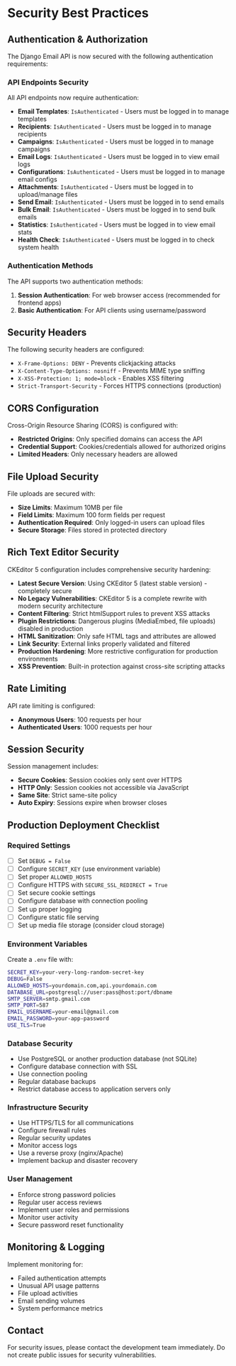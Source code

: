 # Security Best Practices

## Authentication & Authorization

The Django Email API is now secured with the following authentication requirements:

### API Endpoints Security
All API endpoints now require authentication:
- **Email Templates**: `IsAuthenticated` - Users must be logged in to manage templates
- **Recipients**: `IsAuthenticated` - Users must be logged in to manage recipients  
- **Campaigns**: `IsAuthenticated` - Users must be logged in to manage campaigns
- **Email Logs**: `IsAuthenticated` - Users must be logged in to view email logs
- **Configurations**: `IsAuthenticated` - Users must be logged in to manage email configs
- **Attachments**: `IsAuthenticated` - Users must be logged in to upload/manage files
- **Send Email**: `IsAuthenticated` - Users must be logged in to send emails
- **Bulk Email**: `IsAuthenticated` - Users must be logged in to send bulk emails
- **Statistics**: `IsAuthenticated` - Users must be logged in to view email stats
- **Health Check**: `IsAuthenticated` - Users must be logged in to check system health

### Authentication Methods
The API supports two authentication methods:
1. **Session Authentication**: For web browser access (recommended for frontend apps)
2. **Basic Authentication**: For API clients using username/password

## Security Headers

The following security headers are configured:

- `X-Frame-Options: DENY` - Prevents clickjacking attacks
- `X-Content-Type-Options: nosniff` - Prevents MIME type sniffing
- `X-XSS-Protection: 1; mode=block` - Enables XSS filtering
- `Strict-Transport-Security` - Forces HTTPS connections (production)

## CORS Configuration

Cross-Origin Resource Sharing (CORS) is configured with:
- **Restricted Origins**: Only specified domains can access the API
- **Credential Support**: Cookies/credentials allowed for authorized origins
- **Limited Headers**: Only necessary headers are allowed

## File Upload Security

File uploads are secured with:
- **Size Limits**: Maximum 10MB per file
- **Field Limits**: Maximum 100 form fields per request
- **Authentication Required**: Only logged-in users can upload files
- **Secure Storage**: Files stored in protected directory

## Rich Text Editor Security

CKEditor 5 configuration includes comprehensive security hardening:
- **Latest Secure Version**: Using CKEditor 5 (latest stable version) - completely secure
- **No Legacy Vulnerabilities**: CKEditor 5 is a complete rewrite with modern security architecture
- **Content Filtering**: Strict htmlSupport rules to prevent XSS attacks
- **Plugin Restrictions**: Dangerous plugins (MediaEmbed, file uploads) disabled in production
- **HTML Sanitization**: Only safe HTML tags and attributes are allowed
- **Link Security**: External links properly validated and filtered
- **Production Hardening**: More restrictive configuration for production environments
- **XSS Prevention**: Built-in protection against cross-site scripting attacks

## Rate Limiting

API rate limiting is configured:
- **Anonymous Users**: 100 requests per hour
- **Authenticated Users**: 1000 requests per hour

## Session Security

Session management includes:
- **Secure Cookies**: Session cookies only sent over HTTPS
- **HTTP Only**: Session cookies not accessible via JavaScript
- **Same Site**: Strict same-site policy
- **Auto Expiry**: Sessions expire when browser closes

## Production Deployment Checklist

### Required Settings
- [ ] Set `DEBUG = False`
- [ ] Configure `SECRET_KEY` (use environment variable)
- [ ] Set proper `ALLOWED_HOSTS`
- [ ] Configure HTTPS with `SECURE_SSL_REDIRECT = True`
- [ ] Set secure cookie settings
- [ ] Configure database with connection pooling
- [ ] Set up proper logging
- [ ] Configure static file serving
- [ ] Set up media file storage (consider cloud storage)

### Environment Variables
Create a `.env` file with:
```bash
SECRET_KEY=your-very-long-random-secret-key
DEBUG=False
ALLOWED_HOSTS=yourdomain.com,api.yourdomain.com
DATABASE_URL=postgresql://user:pass@host:port/dbname
SMTP_SERVER=smtp.gmail.com
SMTP_PORT=587
EMAIL_USERNAME=your-email@gmail.com
EMAIL_PASSWORD=your-app-password
USE_TLS=True
```

### Database Security
- Use PostgreSQL or another production database (not SQLite)
- Configure database connection with SSL
- Use connection pooling
- Regular database backups
- Restrict database access to application servers only

### Infrastructure Security
- Use HTTPS/TLS for all communications
- Configure firewall rules
- Regular security updates
- Monitor access logs
- Use a reverse proxy (nginx/Apache)
- Implement backup and disaster recovery

### User Management
- Enforce strong password policies
- Regular user access reviews
- Implement user roles and permissions
- Monitor user activity
- Secure password reset functionality

## Monitoring & Logging

Implement monitoring for:
- Failed authentication attempts
- Unusual API usage patterns
- File upload activities
- Email sending volumes
- System performance metrics

## Contact

For security issues, please contact the development team immediately.
Do not create public issues for security vulnerabilities.

